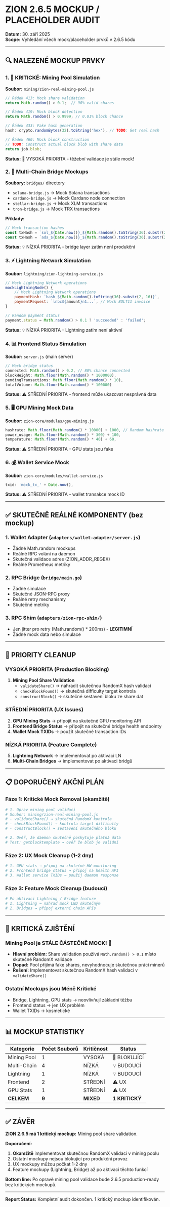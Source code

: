 # ZION 2.6.5 MOCKUP / PLACEHOLDER AUDIT

**Datum:** 30. září 2025  
**Scope:** Vyhledání všech mock/placeholder prvků v 2.6.5 kódu  

---
## 🔍 NALEZENÉ MOCKUP PRVKY

### 1. 🎯 KRITICKÉ: Mining Pool Simulation
**Soubor:** `mining/zion-real-mining-pool.js`
```javascript
// Řádek 413: Mock share validation
return Math.random() > 0.1;  // 90% valid shares

// Řádek 419: Mock block detection  
return Math.random() > 0.9999; // 0.01% block chance

// Řádek 433: Fake hash generation
hash: crypto.randomBytes(32).toString('hex'), // TODO: Get real hash

// Řádek 460: Mock block construction
// TODO: Construct actual block blob with share data
return job.blob;
```
**Status:** 🚨 VYSOKÁ PRIORITA - těžební validace je stále mock!

### 2. 🌉 Multi-Chain Bridge Mockups
**Soubory:** `bridges/` directory
- `solana-bridge.js` → Mock Solana transactions
- `cardano-bridge.js` → Mock Cardano node connection  
- `stellar-bridge.js` → Mock XLM transactions
- `tron-bridge.js` → Mock TRX transactions

**Příklady:**
```javascript
// Mock transaction hashes
const txHash = `sol_${Date.now()}_${Math.random().toString(36).substr(2, 9)}`;
const txHash = `ada_${Date.now()}_${Math.random().toString(36).substr(2, 9)}`;
```
**Status:** 💡 NÍZKÁ PRIORITA - bridge layer zatím není produkční

### 3. ⚡ Lightning Network Simulation
**Soubor:** `lightning/zion-lightning-service.js`
```javascript
// Mock Lightning Network operations
mockLightningNode() {
    // Mock Lightning Network operations
    paymentHash: `hash_${Math.random().toString(36).substr(2, 16)}`,
    paymentRequest: `lnbc${amount}n1...`, // Mock BOLT11 invoice
}

// Random payment status
payment.status = Math.random() > 0.1 ? 'succeeded' : 'failed';
```
**Status:** 💡 NÍZKÁ PRIORITA - Lightning zatím není aktivní

### 4. 📊 Frontend Status Simulation
**Soubor:** `server.js` (main server)
```javascript
// Mock bridge status
connected: Math.random() > 0.2, // 80% chance connected
blockHeight: Math.floor(Math.random() * 1000000),
pendingTransactions: Math.floor(Math.random() * 10),
totalVolume: Math.floor(Math.random() * 100000)
```
**Status:** ⚠️ STŘEDNÍ PRIORITA - frontend může ukazovat nesprávná data

### 5. 🖥️ GPU Mining Mock Data
**Soubor:** `zion-core/modules/gpu-mining.js`
```javascript
hashrate: Math.floor(Math.random() * 10000) + 1000, // Random hashrate for demo
power_usage: Math.floor(Math.random() * 300) + 100,
temperature: Math.floor(Math.random() * 40) + 60,
```
**Status:** ⚠️ STŘEDNÍ PRIORITA - GPU stats jsou fake

### 6. 💰 Wallet Service Mock
**Soubor:** `zion-core/modules/wallet-service.js`
```javascript
txid: 'mock_tx_' + Date.now(),
```
**Status:** ⚠️ STŘEDNÍ PRIORITA - wallet transakce mock ID

---
## ✅ SKUTEČNĚ REÁLNÉ KOMPONENTY (bez mockup)

### 1. Wallet Adapter (`adapters/wallet-adapter/server.js`)
- Žádné Math.random mockups
- Reálné RPC volání na daemon
- Skutečná validace adres (ZION_ADDR_REGEX)
- Reálné Prometheus metriky

### 2. RPC Bridge (`bridge/main.go`)
- Žádné simulace
- Skutečné JSON-RPC proxy 
- Reálné retry mechanismy
- Skutečné metriky

### 3. RPC Shim (`adapters/zion-rpc-shim/`)
- Jen jitter pro retry (Math.random() * 200ms) - **LEGITIMNÍ**
- Žádné mock data nebo simulace

---
## 🚨 PRIORITY CLEANUP

### VYSOKÁ PRIORITA (Production Blocking)
1. **Mining Pool Share Validation** 
   - `validateShare()` → nahradit skutečnou RandomX hash validací
   - `checkBlockFound()` → skutečná difficulty target kontrola
   - `constructBlock()` → skutečné sestavení bloku ze share dat

### STŘEDNÍ PRIORITA (UX Issues)
2. **GPU Mining Stats** → připojit na skutečné GPU monitoring API
3. **Frontend Bridge Status** → připojit na skutečné bridge health endpointy
4. **Wallet Mock TXIDs** → použít skutečné transaction IDs

### NÍZKÁ PRIORITA (Feature Complete)
5. **Lightning Network** → implementovat po aktivaci LN
6. **Multi-Chain Bridges** → implementovat po aktivaci bridgů

---
## 📋 DOPORUČENÝ AKČNÍ PLÁN

### Fáze 1: Kritické Mock Removal (okamžitě)
```bash
# 1. Oprav mining pool validaci
# Soubor: mining/zion-real-mining-pool.js
# - validateShare() → skutečná RandomX kontrola
# - checkBlockFound() → kontrola target difficulty  
# - constructBlock() → sestavení skutečného bloku

# 2. Ověř, že daemon skutečně poskytuje platná data
# Test: getblocktemplate → ověř že blob je validní
```

### Fáze 2: UX Mock Cleanup (1-2 dny)
```bash
# 1. GPU stats → připoj na skutečné HW monitoring
# 2. Frontend bridge status → připoj na health API
# 3. Wallet service TXIDs → použij daemon response
```

### Fáze 3: Feature Mock Cleanup (budoucí)
```bash
# Po aktivaci Lightning / Bridge feature
# 1. Lightning → nahraď mock LND skutečným
# 2. Bridges → připoj externí chain APIs
```

---
## 🎯 KRITICKÁ ZJIŠTĚNÍ

### Mining Pool je STÁLE ČÁSTEČNĚ MOCK! 🚨
- **Hlavní problém:** Share validation používá `Math.random() > 0.1` místo skutečné RandomX validace
- **Dopad:** Pool přijímá fake shares, nevyhodnocuje skutečnou práci minerů
- **Řešení:** Implementovat skutečnou RandomX hash validaci v `validateShare()`

### Ostatní Mockups jsou Méně Kritické
- Bridge, Lightning, GPU stats → neovlivňují základní těžbu
- Frontend status → jen UX problém
- Wallet TXIDs → kosmetické

---
## 📊 MOCKUP STATISTIKY

| Kategorie | Počet Souborů | Kritičnost | Status |
|-----------|---------------|------------|--------|
| Mining Pool | 1 | VYSOKÁ | 🚨 BLOKUJÍCÍ |
| Multi-Chain | 4 | NÍZKÁ | 💡 BUDOUCÍ |
| Lightning | 1 | NÍZKÁ | 💡 BUDOUCÍ | 
| Frontend | 2 | STŘEDNÍ | ⚠️ UX |
| GPU Stats | 1 | STŘEDNÍ | ⚠️ UX |
| **CELKEM** | **9** | **MIXED** | **1 KRITICKÝ** |

---
## ✅ ZÁVĚR

**ZION 2.6.5 má 1 kritický mockup:** Mining pool share validation.

**Doporučení:** 
1. **Okamžitě** implementovat skutečnou RandomX validaci v mining poolu
2. Ostatní mockupy nejsou blokující pro produkční provoz
3. UX mockupy můžou počkat 1-2 dny
4. Feature mockupy (Lightning, Bridge) až po aktivaci těchto funkcí

**Bottom line:** Po opravě mining pool validace bude 2.6.5 production-ready bez kritických mockupů.

---
**Report Status:** Kompletní audit dokončen. 1 kritický mockup identifikován.